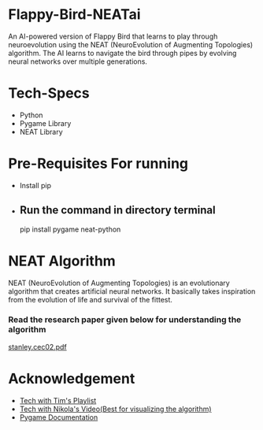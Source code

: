 # Flappy-Bird-NEATai

An AI-powered version of Flappy Bird that learns to play through neuroevolution using the NEAT (NeuroEvolution of Augmenting Topologies) algorithm. The AI learns to navigate the bird through pipes by evolving neural networks over multiple generations.

# Tech-Specs
- Python
- Pygame Library
- NEAT Library

# Pre-Requisites For running

- Install pip
- ## Run the command in directory terminal
   pip install pygame neat-python

# NEAT Algorithm

NEAT (NeuroEvolution of Augmenting Topologies) is an evolutionary algorithm that creates artificial neural networks. It basically takes inspiration from the evolution of life and survival of the fittest.

### Read the research paper given below for understanding the algorithm
[stanley.cec02.pdf](https://github.com/user-attachments/files/18415585/stanley.cec02.pdf)

# Acknowledgement
- [Tech with Tim's Playlist](https://www.youtube.com/watch?v=MMxFDaIOHsE&list=PLzMcBGfZo4-lwGZWXz5Qgta_YNX3_vLS2)
- [Tech with Nikola's Video(Best for visualizing the algorithm)](https://youtu.be/lAjcH-hCusg?si=ixlOyQs8uXCyEa0o)
- [Pygame Documentation](https://www.pygame.org/docs/)

